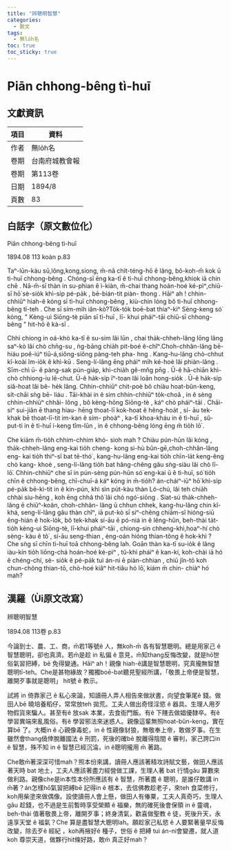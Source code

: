 ```yaml
---
title: "辨聰明智慧"
categories:
  - 散文
tags:
  - 無lo̍h名
toc: true
toc_sticky: true
---
```


# Piān chhong-bêng tì-huī

## 文獻資訊

| 項目 | 資料 |
|---|---|
| 作者 | 無lo̍h名 |
| 卷期 | 台南府城教會報 |
| 卷期 | 第113卷 |
| 日期 | 1894/8 |
| 頁數 | 83 |

## 白話字（原文數位化）

Piān chhong-bêng tì-huī

1894.08 113 koàn p.83

Taⁿ-lūn-kàu sū,lông,kong,siong, m̄-nā chi̍t-téng-hō ê lâng, bô-koh-m̄ kok ū tì-huī chhong-bêng . Chóng-sī ēng ka-tī ê tì-huī chhong-bêng,khiok iā chin chē . Nā-m̄-sī thàn in su-phian ê ì-kiàn, m̄-chai thang hoán-hoé ké-pìⁿ,chiū-sī hō͘ sè-sio̍k khì-si̍p pé-pa̍k , bē-bián-tit piàn- thong . Hāiⁿ ah ! chhin-chhiūⁿ hiah-ê kóng sī tì-huī chhong-bêng , kiù-chin lóng bô tì-huī chhong-bêng tī-teh . Che sī sím-mi̍h iân-kò͘?To̍k-to̍k boē-bat thiaⁿ-kìⁿ Sèng-keng só͘ kóng, " Kèng-uì Siōng-tè piān sī tì-huī , lī- khui pháiⁿ-tāi chiū-sī chhong-bêng " hit-hō ê kà-sī .

Chhì chiong in oá-khò ka-tī ê su-sim lâi lūn , chai tha̍k-chheh-lâng lōng lâng saⁿ-kò lâi chò chn̄g-su , ǹg-bāng chia̍h pit-boé ê-chîⁿ.Choh-chhân-lâng bē-hiáu poê-iúⁿ tiū-á,siông-siông pàng-teh pha- hng . Kang-hu-lâng chò-chhut kî-koài îm-io̍k ê khì-kū . Seng-lí-lâng ēng pháiⁿ mi̍h ké-hoè lâi phiàn-lâng . Sīm-chì ū- ê pàng-sak pún-gia̍p, khì-chia̍h gê-mn̂g pn̄g . Ū-ê hā-chiān khì-chò chhiong-iu lē-chut. Ū-ê ha̍k-si̍p īⁿ-toan lâi loān hong-sio̍k . Ū-ê ha̍k-si̍p siâ-hoat lâi bê- he̍k lâng. Chhin-chhiūⁿ chit-poè bô chiàu hoat-bûn-keng, si̍t-chāi sǹg bē- liáu . Tāi-khài in ê sim chhin-chhiūⁿ to̍k-choâ , in ê sèng chhin-chhiūⁿ chhâi- lông , bô kèng-hōng Siōng-tè , káⁿ chò pháiⁿ-tāi . Chāi-siⁿ sui-jiân ē thang hiau- hēng thoat-lī kok-hoat ê hêng-hoa̍t , sí- āu tek-khak bē thoat-lī-tit im-kan ê sím- phoàⁿ , ka-tī khoa-kháu in ê tì-huī , sû- put-ti in ê tì-huī í-keng tîm-lûn , in ê chhong-bêng lóng ēng m̄ tio̍h lō͘ .

Che kiám m̄-tio̍h chhim-chhim khó- sioh mah ? Chiàu pún-hūn lâi kóng , tha̍k-chheh-lâng eng-kai tio̍h cheng- kong si-hù bûn-gē,choh-chhân-lâng eng- kai tio̍h thiⁿ-sî bat tē-thó͘ , kang-hu-lâng eng-kai tio̍h chīn-la̍t keng-êng chò kang- khoè , seng-lí-lâng tio̍h bat hâng-chêng gâu sǹg-siàu lâi chò lī-lō͘. Chhin-chhiūⁿ che sī in pún-sèng pún-hūn só͘ eng-kai ū ê tì-huī, só͘ tio̍h chīn ê chhong-bêng, chī-chuī-á káⁿ kóng in m̄-tio̍h? án-cháiⁿ-iūⁿ hō͘ khì-si̍p pé-pa̍k bē-kì-tit in ê kin-pún, khì sìn pu̍t-kàu thàn Ló-chú, lâi teh chia̍h chhài siu-hēng , koh ēng chhâ thô͘ lâi chò ngó͘-siōng . Siat-sú tha̍k-chheh-lâng ē chiūⁿ-koân, choh-chhân- lâng ū chhun chhek, kang-hu-lâng chin kî-khá, seng-lí-lâng gâu thàn chîⁿ, iā put-kò sī siⁿ-chêng chiām-sî hióng-siū êng-hián ê hok-lo̍k, bô tek-khak sí-āu ē pó-niá in ê lêng-hûn, beh-thài ta̍t-tio̍h kèng-uì Siōng-tè, lī-khui pháiⁿ-tāi , chiong-sin chheng-khì,hoaⁿ-hí chò sèng- kàu ê tô͘ , sí-āu seng-thian , éng-oán hióng thian-tông ê hok-khì ? Che sǹg sī chīn tì-huī toā chhong-bêng lah. Goān thàn ka-tī su-io̍k ê lâng iàu-kín tio̍h liōng-chá hoán-hoé ké-pìⁿ , tû-khì pháiⁿ ê kan-kí, koh-chài iā hó ê chéng-chí, sè- sio̍k ê pé-pa̍k tuì án-ni ē piàn-chhian , chiū jîn-tō koh chun-chông thian-tō, chò-hoé kiâⁿ hit-tiâu hó lō͘, kiám m̄ chin- chiàⁿ hó mah?

## 漢羅（Ùi原文改寫）

辨聰明智慧

1894.08 113卷 p.83

今論到士、農、工、商，m̄若1等號ê 人，無koh-m̄ 各有智慧聰明。總是用家己 ê 智慧聰明，卻也真濟。若m̄是趁 in 私偏 ê 意見，m̄知thang反悔改變，就是hō͘世俗氣習把縛，bē 免得變通。Hāiⁿ ah！親像 hiah-ê講是智慧聰明，究真攏無智慧聰明tī-teh。Che是甚物緣故？獨獨boē-bat聽見聖經所講，「敬畏上帝便是智慧，離開歹事就是聰明」 hit號 ê 教示。

試將 in 倚靠家己 ê 私心來論，知讀冊人弄人相告來做狀書，向望食筆尾ê 錢。做田人bē 曉培養稻仔，常常放teh 拋荒。工夫人做出奇怪淫慾 ê 器具。生理人用歹物假貨來騙人。甚至有ê 放sak 本業，去食衙門飯。有ê 下賤去做娼優隸卒。有ê 學習異端來亂風俗。有ê 學習邪法來迷惑人。親像這輩無照hoat-bûn-keng，實在算bē 了。大概in ê 心親像毒蛇，in ê 性親像豺狼，無敬奉上帝，敢做歹事。在生雖然會thang僥倖脫離國法 ê 刑罰，死後的確bē 脫離得陰間 ê 審判，家己誇口in ê 智慧，殊不知 in ê 智慧已經沉淪，in ê聰明攏用 m̄ 著路。

Che敢m̄著深深可惜mah？照本份來講，讀冊人應該著精攻詩賦文藝，做田人應該著天時 bat 地土，工夫人應該著盡力經營做工課，生理人著 bat 行情gâu 算數來做利路。親像che是in本性本份所應該有 ê 智慧，所著盡 ê 聰明，是誰仔敢講 in m̄著？án怎樣hō͘氣習把縛bē 記得in ê 根本，去信佛教趁老子，來teh 食菜修行，koh用柴塗來做偶像。設使讀冊人會上懸，做田人有偆粟，工夫人真奇巧，生理人 gâu 趁錢，也不過是生前暫時享受榮顯 ê 福樂，無的確死後會保領 in ê 靈魂，beh-thài 值著敬畏上帝，離開歹事；終身清氣，歡喜做聖教 ê 徒，死後升天，永遠享天堂 ê 福氣？Che 算是盡智慧大聰明lah。願趁家己私慾 ê 人要緊著量早反悔改變，除去歹ê 經紀 ，koh再掖好ê 種子，世俗 ê 把縛 tuì án-ni會變遷，就人道 koh 尊崇天道，做夥行hit條好路，敢m̄ 真正好mah？
